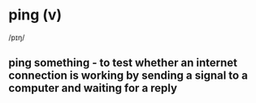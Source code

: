 # ping (v)

/pɪŋ/

## ping something - to test whether an internet connection is working by sending a signal to a computer and waiting for a reply